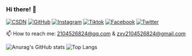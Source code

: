 ### Hi there! 👋

[![CSDN](https://img.shields.io/badge/CSDN-orange?logo=csdn)](https://blog.csdn.net/XY_Mckevince?type=blog)
[![GitHub](https://img.shields.io/badge/GitHub-grey?logo=github)](https://github.com/Jaxon7Cheung)
[![Instagram](https://img.shields.io/badge/Instagram-white?logo=instagram)](https://www.instagram.com/zxvy030419/)
[![Tiktok](https://img.shields.io/badge/Tiktok-black?logo=tiktok)](https://www.tiktok.com/@zxvy030419?lang=en)
[![Facebook](https://img.shields.io/badge/Facebook-blue?logo=facebook)](https://www.facebook.com/profile.php?id=100011562857263)
[![Twitter](https://img.shields.io/badge/Twitter-black?logo=x)](https://x.com/zhngxvyn)

📫 How to reach me: 2104526824@qq.com & zxy2104526824@gmail.com

![Anurag's GitHub stats](https://github-readme-stats.vercel.app/api?username=Jaxon7Cheung&show_icons=true&theme=dracula)
![Top Langs](https://github-readme-stats.vercel.app/api/top-langs/?username=Jaxon7Cheung&hide=css,html,swig,javascript&&layout=compact&theme=dracula)
